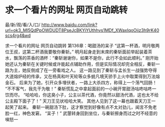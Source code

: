 # 求一个看片的网址 网页自动跳转

最/新/观/看/入/口/ http://www.baidu.com/link?url=ok3_Ml5QdPpOWDUDT8PseJcBKYiYUthhvs1MDf_XWaxIqoOiiz3h9rK40scs4rg4&wd

求一个看片的网址 网页自动跳转
第136章：喝甜汤的呆子
    “这第一杯酒，明月敬两位王叔，这第二杯酒我要敬你秦斩。”
    明月起身走到末席的秦斩面前举起装着茶水，飘荡的茶香的酒杯：“秦斩谢谢你，如果不是你，此行不会如此顺利。”
    刚开始她还认为秦斩在关键时候或许能起点辅助作用，但是实际情况却完全相反，秦斩一路为主，她反倒成了在一旁看戏之人。
    这一路见到了秦斩与孟长生一战强势夺得大道熔炉经的传承，又在杨真和叶天轮等众多蜕凡境天骄手上火中取栗得到万法熔金石。
    后来为了她，引开众多埋伏者，一路上大杀四方，称得上一个荡气回肠！
    “不不客气，我先干为敬！”
    秦斩慌乱之中拿起面前的一小碗开胃甜汤咕咚咕咚一饮而尽。
    “哈哈哈，你这臭小子，公主以茶代酒，你竟然以甜汤代酒，这也太不给公主殿下面子了！”
    天刀王见状哈哈大笑。
    其他人见到了这一幕也跟着天刀王一起笑了起来。
    秦斩一碗甜汤下肚，这才察觉到好像有点不太对劲儿，闻言不免老脸一红，神色发窘。
    “呆子！”
    武曌转身回到坐位，与秦斩擦身而过之时不经意的嗔怒一
